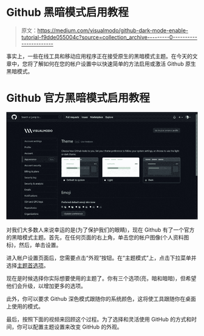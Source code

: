 # Github 黑暗模式启用教程

> 原文：<https://medium.com/visualmodo/github-dark-mode-enable-tutorial-f9dde055004c?source=collection_archive---------0----------------------->

事实上，一些在线工具和移动应用程序正在接受原生的黑暗模式主题。在今天的文章中，您将了解如何在您的帐户设置中以快速简单的方法启用或激活 Github 原生黑暗模式。

# Github 官方黑暗模式启用教程

![](img/5e0d7875b8f4db66c3991ef7689335ef.png)

对我们大多数人来说幸运的是(为了保护我们的眼睛)，现在 Github 有了一个官方的黑暗模式主题。首先，在任何页面的右上角，单击您的帐户图像(个人资料图标)，然后，单击设置。

进入帐户设置页面后，您需要点击“外观”按钮。在“主题模式”上，点击下拉菜单并选择[主题首选项](https://visualmodo.com/free-maintenance-mode-and-coming-soon-plugins-for-wordpress/)。

现在是时候选择你实际想要使用的主题了。你有三个选项(亮，暗和暗暗)，但希望他们会升级，以增加更多的选项。

此外，你可以要求 Github 深色模式跟随你的系统颜色，这将使工具跟随你在桌面上使用的模式。

最后，按照下面的视频来回顾这个过程。为了选择和灵活使用 GitHub 的方式和时间，你可以配置主题设置来改变 GitHub 的外观。